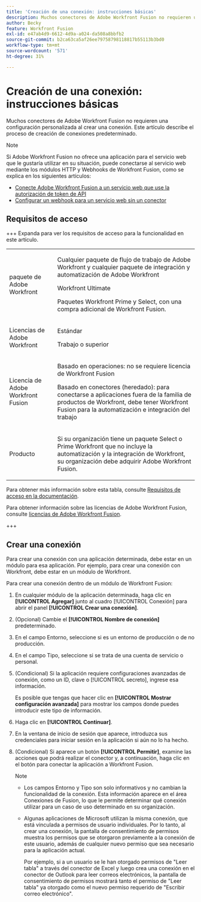 ```yaml
---
title: 'Creación de una conexión: instrucciones básicas'
description: Muchos conectores de Adobe Workfront Fusion no requieren una configuración personalizada al crear una conexión. Este artículo describe el proceso de creación de conexiones predeterminado.
author: Becky
feature: Workfront Fusion
exl-id: e47ab4d9-6612-4d9a-a024-da508a8bbfb2
source-git-commit: b2ca63ca5af26ee79758798118817b55113b3bd0
workflow-type: tm+mt
source-wordcount: '571'
ht-degree: 31%

---
```


# Creación de una conexión: instrucciones básicas

Muchos conectores de Adobe Workfront Fusion no requieren una configuración personalizada al crear una conexión. Este artículo describe el proceso de creación de conexiones predeterminado.

>[!NOTE]
>
>
>Si Adobe Workfront Fusion no ofrece una aplicación para el servicio web que le gustaría utilizar en su situación, puede conectarse al servicio web mediante los módulos HTTP y Webhooks de Workfront Fusion, como se explica en los siguientes artículos:
>
>* [Conecte Adobe Workfront Fusion a un servicio web que use la autorización de token de API](/help/workfront-fusion/create-scenarios/connect-to-apps/connect-wf-web-service-uses-api-token-auth.md)
>* [Configurar un webhook para un servicio web sin un conector](/help/workfront-fusion/create-scenarios/add-modules/receive-a-webhook-from-a-web-service.md)

## Requisitos de acceso

+++ Expanda para ver los requisitos de acceso para la funcionalidad en este artículo.

<table style="table-layout:auto">
 <col> 
 <col> 
 <tbody> 
  <tr> 
   <td role="rowheader">paquete de Adobe Workfront</td> 
   <td> <p>Cualquier paquete de flujo de trabajo de Adobe Workfront y cualquier paquete de integración y automatización de Adobe Workfront</p><p>Workfront Ultimate</p><p>Paquetes Workfront Prime y Select, con una compra adicional de Workfront Fusion.</p> </td> 
  </tr> 
  <tr data-mc-conditions=""> 
   <td role="rowheader">Licencias de Adobe Workfront</td> 
   <td> <p>Estándar</p><p>Trabajo o superior</p> </td> 
  </tr> 
  <tr> 
   <td role="rowheader">Licencia de Adobe Workfront Fusion</td> 
   <td>
   <p>Basado en operaciones: no se requiere licencia de Workfront Fusion</p>
   <p>Basado en conectores (heredado): para conectarse a aplicaciones fuera de la familia de productos de Workfront, debe tener Workfront Fusion para la automatización e integración del trabajo </p>
   </td> 
  </tr> 
  <tr> 
   <td role="rowheader">Producto</td> 
   <td>
   <p>Si su organización tiene un paquete Select o Prime Workfront que no incluye la automatización y la integración de Workfront, su organización debe adquirir Adobe Workfront Fusion.</li></ul>
   </td> 
  </tr>
 </tbody> 
</table>

Para obtener más información sobre esta tabla, consulte [Requisitos de acceso en la documentación](/help/workfront-fusion/references/licenses-and-roles/access-level-requirements-in-documentation.md).

Para obtener información sobre las licencias de Adobe Workfront Fusion, consulte [licencias de Adobe Workfront Fusion](/help/workfront-fusion/set-up-and-manage-workfront-fusion/licensing-operations-overview/license-automation-vs-integration.md).

+++

## Crear una conexión

Para crear una conexión con una aplicación determinada, debe estar en un módulo para esa aplicación. Por ejemplo, para crear una conexión con Workfront, debe estar en un módulo de Workfront.

Para crear una conexión dentro de un módulo de Workfront Fusion:

1. En cualquier módulo de la aplicación determinada, haga clic en **[!UICONTROL Agregar]** junto al cuadro [!UICONTROL Conexión] para abrir el panel **[!UICONTROL Crear una conexión]**.
1. (Opcional) Cambie el **[!UICONTROL Nombre de conexión]** predeterminado.
1. En el campo Entorno, seleccione si es un entorno de producción o de no producción.
1. En el campo Tipo, seleccione si se trata de una cuenta de servicio o personal.
1. (Condicional) Si la aplicación requiere configuraciones avanzadas de conexión, como un ID, clave o [!UICONTROL secreto], ingrese esa información.

   Es posible que tengas que hacer clic en **[!UICONTROL Mostrar configuración avanzada]** para mostrar los campos donde puedes introducir este tipo de información.

1. Haga clic en **[!UICONTROL Continuar]**.
1. En la ventana de inicio de sesión que aparece, introduzca sus credenciales para iniciar sesión en la aplicación si aún no lo ha hecho.
1. (Condicional) Si aparece un botón **[!UICONTROL Permitir]**, examine las acciones que podrá realizar el conector y, a continuación, haga clic en el botón para conectar la aplicación a Workfront Fusion.

   >[!NOTE]
   >
   >* Los campos Entorno y Tipo son solo informativos y no cambian la funcionalidad de la conexión. Esta información aparece en el área Conexiones de Fusion, lo que le permite determinar qué conexión utilizar para un caso de uso determinado en su organización.
   >* Algunas aplicaciones de Microsoft utilizan la misma conexión, que está vinculada a permisos de usuario individuales. Por lo tanto, al crear una conexión, la pantalla de consentimiento de permisos muestra los permisos que se otorgaron previamente a la conexión de este usuario, además de cualquier nuevo permiso que sea necesario para la aplicación actual.
   >
   >   Por ejemplo, si a un usuario se le han otorgado permisos de &quot;Leer tabla&quot; a través del conector de Excel y luego crea una conexión en el conector de Outlook para leer correos electrónicos, la pantalla de consentimiento de permisos mostrará tanto el permiso de &quot;Leer tabla&quot; ya otorgado como el nuevo permiso requerido de &quot;Escribir correo electrónico&quot;.
